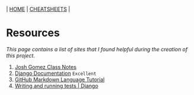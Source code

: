 \| [HOME](README.md) \| [CHEATSHEETS](cheatsheet.md) \|
# Resources
*This page contains a list of sites that I found helpful during the creation of this project.*

1. [Josh Gomez Class Notes](https://notebooks.azure.com/joshuagomez/projects/web-dev-class)
2. [Django Documentation](https://docs.djangoproject.com/en/2.2/) `Excellent`
3. [GitHub Markdown Language Tutorial](https://github.com/adam-p/markdown-here/wiki/Markdown-Cheatsheet)
4. [Writing and running tests \| Django](https://docs.djangoproject.com/en/2.2/topics/testing/overview/)
